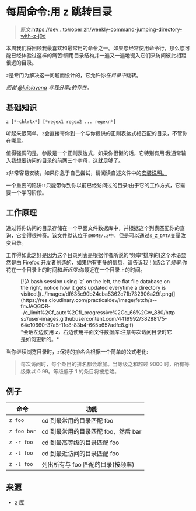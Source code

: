 # 每周命令:用 z 跳转目录

> 原文:[https://dev . to/roper zh/weekly-command-jumping-directory-with-z-j0d](https://dev.to/roperzh/weekly-command-jumping-directories-with-z-j0d)

本周我们将回顾我最喜欢和最常用的命令之一。如果您经常使用命令行，那么您可能已经体验过这样的痛苦:调用目录结构并一遍又一遍地键入它们来访问彼此相距很远的目录。

`z`是专门为解决这一问题而设计的，它允许你*在目录中*跳转。

*感谢 [@luislavena](https://twitter.com/luislavena/) 与我分享`z`的存在。*

## 基础知识

```
z [*-chlrtx*] [*regex1 regex2 ... regexn*]
```

听起来很简单，`z`会直接带你到一个与你提供的正则表达式相匹配的目录，不管你在哪里。

值得强调的是，参数是一个正则表达式，如果你很懒的话，它特别有用:我通常输入我想要访问的目录的前两三个字母，这就足够了。

`z`非常容易安装，如果你急于自己尝试，请阅读自述文件中的[安装说明。](https://github.com/rupa/z)

一个重要的陷阱:`z`只能带你到你以前已经访问过的目录:由于它的工作方式，它需要一个学习阶段。

## 工作原理

通过将你访问的目录存储在一个平面文件数据库中，并根据这个列表匹配你的查询，它变得很神奇。该文件默认位于`$HOME/.z`中，但是可以通过`$_Z_DATA`变量改变目录。

工作得如此之好是因为这个目录列表是根据作者所说的“频率”排序的(这个术语显然是由 Firefox 开发者创造的，如果你有更多的信息，请告诉我！)结合了*频率*:你花在一个目录上的时间和*新近度*:你最近在一个目录上的时间。

<figure>[![A bash session using `z` on the left, the flat file database on the right, notice how it gets updated everytime a directory is visited.](../Images/df635c90b24cba5362c71b732906a29f.png)](https://res.cloudinary.com/practicaldev/image/fetch/s--fmJAQGQR--/c_limit%2Cf_auto%2Cfl_progressive%2Cq_66%2Cw_880/https://user-images.githubusercontent.com/4419992/38288175-64e10660-37a5-11e8-83b4-665b657adfc8.gif) 

<figcaption>
 *会话左边使用 z，右边使用平面文件数据库:注意每次访问目录时它是如何更新的。* 
</figcaption>

</figure>

当你继续浏览目录时，`z`保持的排名会根据一个简单的公式老化:

> 每次访问时，每个条目的排名都会增加。当等级之和超过 9000 时，所有等级乘以 0.99。等级低于 1 的条目将被忽略。

## 例子

| 命令 | 功能 |
| --- | --- |
| `z foo` | cd 到最常用的目录匹配 foo |
| `z foo bar` | cd 到最常用的目录匹配 foo，然后 bar |
| `z -r foo` | cd 到最高等级的目录匹配 foo |
| `z -t foo` | cd 到最近访问的目录匹配 foo |
| `z -l foo` | 列出所有与 foo 匹配的目录(按频率) |

## 来源

*   [z 库](https://github.com/rupa/z)